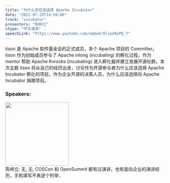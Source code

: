 ```yaml
---
title: "为什么你应该选择 Apache Incubator"
date: "2022-07-29T14:50:00"
track: "incubator"
presenters: "陈梓立"
stype: "中文演讲"
speechLink: "https://www.youtube.com/embed/9lioX9ePB_Y"
---
```

tison 是 Apache 软件基金会的正式成员，多个 Apache 项目的 Committer。tison 作为创始成员参与了 Apache inlong (incubating) 的孵化过程，作为 mentor 帮助 Apache Kvrocks (incubating) 进入孵化器并建立发展开源社群。本次主题 tison 将从自己的经历出发，讨论作为开源参与者为什么应该选择 Apache Incubator 孵化的项目，作为企业开源的决策人员，为什么应该选择向 Apache Incubator 捐赠项目。
 ### Speakers: 
 <img src="images/speaker/1067.png" width="200" /><br>陈梓立: 无, 无, COSCon 和 OpenSummit 都有过演讲，也有面向企业的演讲经历，手机填写不再逐个列举..

 